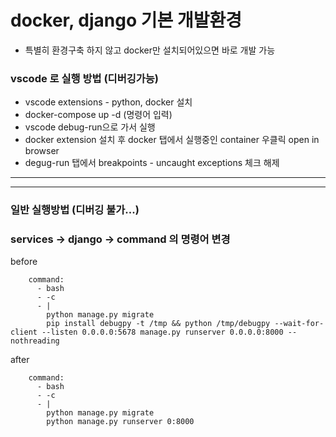 # docker, django 기본 개발환경
- 특별히 환경구축 하지 않고 docker만 설치되어있으면 바로 개발 가능


### vscode 로 실행 방법 (디버깅가능)
- vscode extensions - python, docker 설치
- docker-compose up -d   (명령어 입력)
- vscode debug-run으로 가서 실행
- docker extension 설치 후 docker 탭에서 실행중인 container 우클릭 open in browser
- degug-run 탭에서 breakpoints - uncaught exceptions 체크 해제

---
---

### 일반 실행방법 (디버깅 불가...)
### services -> django -> command 의 명령어 변경

before
```
    command: 
      - bash
      - -c
      - |
        python manage.py migrate
        pip install debugpy -t /tmp && python /tmp/debugpy --wait-for-client --listen 0.0.0.0:5678 manage.py runserver 0.0.0.0:8000 --nothreading
```

after
```
    command: 
      - bash
      - -c
      - |
        python manage.py migrate
        python manage.py runserver 0:8000
```

